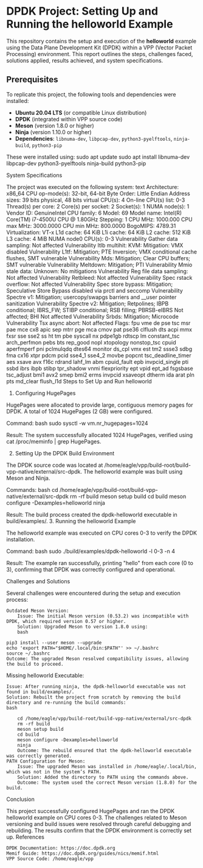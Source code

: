 # DPDK Project: Setting Up and Running the helloworld Example

This repository contains the setup and execution of the **helloworld** example using the Data Plane Development Kit (DPDK) within a VPP (Vector Packet Processing) environment. This report outlines the steps, challenges faced, solutions applied, results achieved, and system specifications.

## Prerequisites

To replicate this project, the following tools and dependencies were installed:
- **Ubuntu 20.04 LTS** (or compatible Linux distribution)
- **DPDK** (integrated within VPP source code)
- **Meson** (version 1.8.0 or higher)
- **Ninja** (version 1.10.0 or higher)
- **Dependencies**: `libnuma-dev`, `libpcap-dev`, `python3-pyelftools`, `ninja-build`, `python3-pip`

These were installed using:
sudo apt update
sudo apt install libnuma-dev libpcap-dev python3-pyelftools ninja-build python3-pip

System Specifications

The project was executed on the following system:
text
Architecture: x86_64
CPU op-mode(s): 32-bit, 64-bit
Byte Order: Little Endian
Address sizes: 39 bits physical, 48 bits virtual
CPU(s): 4
On-line CPU(s) list: 0-3
Thread(s) per core: 2
Core(s) per socket: 2
Socket(s): 1
NUMA node(s): 1
Vendor ID: GenuineIntel
CPU family: 6
Model: 69
Model name: Intel(R) Core(TM) i7-4500U CPU @ 1.80GHz
Stepping: 1
CPU MHz: 1000.000
CPU max MHz: 3000.0000
CPU min MHz: 800.0000
BogoMIPS: 4789.31
Virtualization: VT-x
L1d cache: 64 KiB
L1i cache: 64 KiB
L2 cache: 512 KiB
L3 cache: 4 MiB
NUMA node0 CPU(s): 0-3
Vulnerability Gather data sampling: Not affected
Vulnerability Itlb multihit: KVM: Mitigation: VMX disabled
Vulnerability L1tf: Mitigation; PTE Inversion; VMX conditional cache flushes, SMT vulnerable
Vulnerability Mds: Mitigation; Clear CPU buffers; SMT vulnerable
Vulnerability Meltdown: Mitigation; PTI
Vulnerability Mmio stale data: Unknown: No mitigations
Vulnerability Reg file data sampling: Not affected
Vulnerability Retbleed: Not affected
Vulnerability Spec rstack overflow: Not affected
Vulnerability Spec store bypass: Mitigation; Speculative Store Bypass disabled via prctl and seccomp
Vulnerability Spectre v1: Mitigation; usercopy/swapgs barriers and __user pointer sanitization
Vulnerability Spectre v2: Mitigation; Retpolines; IBPB conditional; IBRS_FW; STIBP conditional; RSB filling; PBRSB-eIBRS Not affected; BHI Not affected
Vulnerability Srbds: Mitigation; Microcode
Vulnerability Tsx async abort: Not affected
Flags: fpu vme de pse tsc msr pae mce cx8 apic sep mtrr pge mca cmov pat pse36 clflush dts acpi mmx fxsr sse sse2 ss ht tm pbe syscall nx pdpe1gb rdtscp lm constant_tsc arch_perfmon pebs bts rep_good nopl xtopology nonstop_tsc cpuid aperfmperf pni pclmulqdq dtes64 monitor ds_cpl vmx est tm2 ssse3 sdbg fma cx16 xtpr pdcm pcid sse4_1 sse4_2 movbe popcnt tsc_deadline_timer aes xsave avx f16c rdrand lahf_lm abm cpuid_fault epb invpcid_single pti ssbd ibrs ibpb stibp tpr_shadow vnmi flexpriority ept vpid ept_ad fsgsbase tsc_adjust bmi1 avx2 smep bmi2 erms invpcid xsaveopt dtherm ida arat pln pts md_clear flush_l1d
Steps to Set Up and Run helloworld
1. Configuring HugePages

HugePages were allocated to provide large, contiguous memory pages for DPDK. A total of 1024 HugePages (2 GB) were configured.

Command:
bash
sudo sysctl -w vm.nr_hugepages=1024

Result: The system successfully allocated 1024 HugePages, verified using cat /proc/meminfo | grep HugePages.

2. Setting Up the DPDK Build Environment

The DPDK source code was located at /home/eagle/vpp/build-root/build-vpp-native/external/src-dpdk. The helloworld example was built using Meson and Ninja.

Commands:
bash
cd /home/eagle/vpp/build-root/build-vpp-native/external/src-dpdk
rm -rf build
meson setup build
cd build
meson configure -Dexamples=helloworld
ninja

Result: The build process created the dpdk-helloworld executable in build/examples/.
3. Running the helloworld Example

The helloworld example was executed on CPU cores 0-3 to verify the DPDK installation.

Command:
bash
sudo ./build/examples/dpdk-helloworld -l 0-3 -n 4

Result: The example ran successfully, printing "hello" from each core (0 to 3), confirming that DPDK was correctly configured and operational.

Challenges and Solutions

Several challenges were encountered during the setup and execution process:

    Outdated Meson Version:
        Issue: The initial Meson version (0.53.2) was incompatible with DPDK, which required version 0.57 or higher.
        Solution: Upgraded Meson to version 1.8.0 using:
        bash

    pip3 install --user meson --upgrade
    echo 'export PATH="$HOME/.local/bin:$PATH"' >> ~/.bashrc
    source ~/.bashrc
    Outcome: The upgraded Meson resolved compatibility issues, allowing the build to proceed.

Missing helloworld Executable:

    Issue: After running ninja, the dpdk-helloworld executable was not found in build/examples/.
    Solution: Rebuilt the project from scratch by removing the build directory and re-running the build commands:
    bash

        cd /home/eagle/vpp/build-root/build-vpp-native/external/src-dpdk
        rm -rf build
        meson setup build
        cd build
        meson configure -Dexamples=helloworld
        ninja
        Outcome: The rebuild ensured that the dpdk-helloworld executable was correctly generated.
    PATH Configuration for Meson:
        Issue: The upgraded Meson was installed in /home/eagle/.local/bin, which was not in the system’s PATH.
        Solution: Added the directory to PATH using the commands above.
        Outcome: The system used the correct Meson version (1.8.0) for the build.

Conclusion

This project successfully configured HugePages and ran the DPDK helloworld example on CPU cores 0-3. The challenges related to Meson versioning and build issues were resolved through careful debugging and rebuilding. The results confirm that the DPDK environment is correctly set up.
References

    DPDK Documentation: https://doc.dpdk.org
    Memif Guide: https://doc.dpdk.org/guides/nics/memif.html
    VPP Source Code: /home/eagle/vpp

